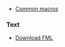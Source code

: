   * [Common macros](Common.md)

### Text ###

  * [Download FML](http://far-macro-library.googlecode.com/svn/trunk/Common/AltScreens.fml)